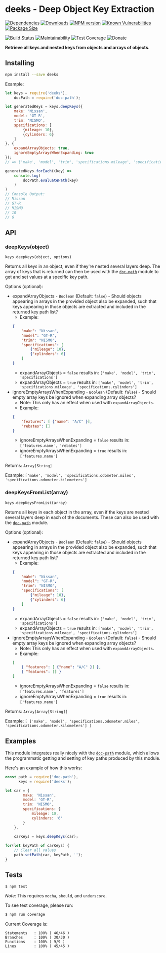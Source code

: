 # deeks - Deep Object Key Extraction

[![Dependencies](https://img.shields.io/david/mrodrig/deeks.svg?style=flat-square)](https://www.npmjs.org/package/deeks)
[![Downloads](http://img.shields.io/npm/dm/deeks.svg)](https://www.npmjs.org/package/deeks)
[![NPM version](https://img.shields.io/npm/v/deeks.svg)](https://www.npmjs.org/package/deeks)
[![Known Vulnerabilities](https://snyk.io/test/npm/deeks/badge.svg)](https://snyk.io/test/npm/deeks)
[![Package Size](https://img.shields.io/bundlephobia/min/deeks.svg)](https://www.npmjs.org/package/deeks)

[![Build Status](https://travis-ci.org/mrodrig/deeks.svg?branch=master)](https://travis-ci.org/mrodrig/deeks)
[![Maintainability](https://api.codeclimate.com/v1/badges/830bc7f29f61466986ac/maintainability)](https://codeclimate.com/github/mrodrig/deeks/maintainability)
[![Test Coverage](https://api.codeclimate.com/v1/badges/830bc7f29f61466986ac/test_coverage)](https://codeclimate.com/github/mrodrig/deeks/test_coverage)
[![Donate](https://img.shields.io/badge/Donate-PayPal-green.svg)](https://www.paypal.com/cgi-bin/webscr?cmd=_donations&business=rodrigues.mi%40husky.neu.edu&item_name=Open+Source+Software+Development+-+Node+Modules&currency_code=USD&source=url)

**Retrieve all keys and nested keys from objects and arrays of objects.**

## Installing

```bash
npm install --save deeks
```

Example: 
```javascript
let keys = require('deeks'),
	docPath = require('doc-path');

let generatedKeys = keys.deepKeys({
	make: 'Nissan',
	model: 'GT-R',
	trim: 'NISMO',
	specifications: [
	    {mileage: 10},
	    {cylinders: 6}
	]
}, {
    expandArrayObjects: true,
    ignoreEmptyArraysWhenExpanding: true
});
// => ['make', 'model', 'trim', 'specifications.mileage', 'specifications.cylinders']

generatedKeys.forEach((key) => 
    console.log(
        docPath.evaluatePath(key)
    )
)
// Console Output:
// Nissan
// GT-R
// NISMO
// 10
// 6
```

## API

### deepKeys(object) 

`keys.deepKeys(object, options)`

Returns all keys in an object, even if they're nested several layers deep. 
The array of keys that is returned can then be used with the 
[`doc-path`](https://github.com/mrodrig/doc-path) module to get and set values 
at a specific key path.

Options (optional):
- expandArrayObjects - `Boolean` (Default: `false`) - Should objects appearing in arrays in the provided 
object also be expanded, such that keys appearing in those objects are extracted and 
included in the returned key path list?
	- Example:
	```json
	{
		"make": "Nissan",
		"model": "GT-R",
		"trim": "NISMO",
		"specifications": [
			{"mileage": 10},
			{"cylinders": 6}
		]
	}
	```
	- expandArrayObjects = `false` results in: `['make', 'model', 'trim', 'specifications']`
	- expandArrayObjects = `true` results in: `['make', 'model', 'trim', 'specifications.mileage', 'specifications.cylinders']`
- ignoreEmptyArraysWhenExpanding - `Boolean` (Default: `false`) - Should empty array keys be ignored when expanding array objects?
	- Note: This only has an effect when used with `expandArrayObjects`.
	- Example:
	```json
	{ 
		"features": [ {"name": "A/C" }],
		"rebates": []
	}
	```
	- ignoreEmptyArraysWhenExpanding = `false` results in: `['features.name', 'rebates']`
	- ignoreEmptyArraysWhenExpanding = `true` results in: `['features.name']`

Returns: `Array[String]`

Example: `['make', 'model', 'specifications.odometer.miles', 'specifications.odometer.kilometers']`

### deepKeysFromList(array) 

`keys.deepKeysFromList(array)`

Returns all keys in each object in the array, even if the keys are nested 
several layers deep in each of the documents. These can also be used with the 
[`doc-path`](https://github.com/mrodrig/doc-path) module.

Options (optional):
- expandArrayObjects - `Boolean` (Default: `false`) - Should objects appearing in arrays in the provided 
object also be expanded, such that keys appearing in those objects are extracted and 
included in the returned key path list?
	- Example:
	```json
	{
		"make": "Nissan",
		"model": "GT-R",
		"trim": "NISMO",
		"specifications": [
			{"mileage": 10},
			{"cylinders": 6}
		]
	}
	```
	- expandArrayObjects = `false` results in: `['make', 'model', 'trim', 'specifications']`
	- expandArrayObjects = `true` results in: `['make', 'model', 'trim', 'specifications.mileage', 'specifications.cylinders']`
- ignoreEmptyArraysWhenExpanding - `Boolean` (Default: `false`) - Should empty array keys be ignored when expanding array objects?
	- Note: This only has an effect when used with `expandArrayObjects`.
	- Example:
	```json
	[
		{ "features": [ {"name": "A/C" }] },
		{ "features": [] }
	] 
	```
	- ignoreEmptyArraysWhenExpanding = `false` results in: `['features.name', 'features']`
	- ignoreEmptyArraysWhenExpanding = `true` results in: `['features.name']`

Returns: `Array[Array[String]]`

Example: `[ ['make', 'model', 'specifications.odometer.miles', 'specifications.odometer.kilometers'] ]`

## Examples

This module integrates really nicely with the 
[`doc-path`](https://github.com/mrodrig/doc-path) module, which allows
the programmatic getting and setting of key paths produced by this module.

Here's an example of how this works:

```javascript
const path = require('doc-path'),
      keys = require('deeks');

let car = {
		make: 'Nissan',
		model: 'GT-R',
		trim: 'NISMO',
		specifications: {
			mileage: 10,
			cylinders: '6'
		}
	},
	
	carKeys = keys.deepKeys(car);

for(let keyPath of carKeys) {
    // Clear all values
    path.setPath(car, keyPath, '');
}
```

## Tests

```bash
$ npm test
```

_Note_: This requires `mocha`, `should`, and `underscore`.

To see test coverage, please run:
```bash
$ npm run coverage
```

Current Coverage is:
```
Statements   : 100% ( 46/46 )
Branches     : 100% ( 30/30 )
Functions    : 100% ( 9/9 )
Lines        : 100% ( 45/45 )
```
